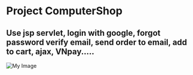# Project ComputerShop

## Use jsp servlet, login with google, forgot password verify email, send order to email, add to cart, ajax, VNpay.....


![My Image](images/1.ipg)

